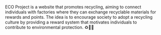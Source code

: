 ECO Project is a website that promotes recycling, aiming to connect individuals with factories where they can exchange recyclable materials for rewards and points. The idea is to encourage society to adopt a recycling culture by providing a reward system that motivates individuals to contribute to environmental protection. ♻️🌿✨
